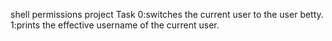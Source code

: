 shell permissions project
Task 0:switches the current user to the user betty.
1:prints the effective username of the current user.
